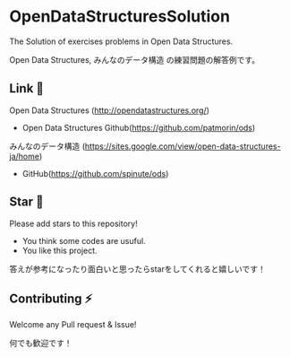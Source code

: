 # OpenDataStructuresSolution
The Solution of exercises problems in Open Data Structures.

Open Data Structures, みんなのデータ構造 の練習問題の解答例です。

## Link 🔗
Open Data Structures (http://opendatastructures.org/)
- Open Data Structures Github(https://github.com/patmorin/ods)

みんなのデータ構造 (https://sites.google.com/view/open-data-structures-ja/home)
- GitHub(https://github.com/spinute/ods)

## Star 🌟
Please add stars to this repository!
- You think some codes are usuful.
- You like this project.

答えが参考になったり面白いと思ったらstarをしてくれると嬉しいです！


## Contributing ⚡
Welcome any Pull request & Issue!

何でも歓迎です！
 